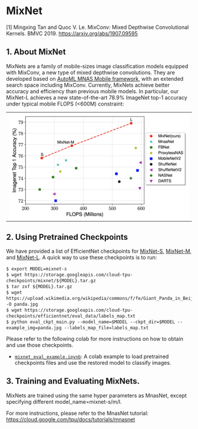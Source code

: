 # MixNet

[1] Mingxing Tan and Quoc V. Le.  MixConv: Mixed Depthwise Convolutional Kernels.
   BMVC 2019. https://arxiv.org/abs/1907.09595

## 1. About MixNet

MixNets are a family of mobile-sizes image classification models equipped with MixConv, a new type of mixed depthwise convolutions. They are developed based on [AutoML MNAS Mobile framework](https://ai.googleblog.com/2018/08/mnasnet-towards-automating-design-of.html), with an extended search space including MixConv. Currently, MixNets achieve better accuracy and efficiency than previous mobile models. In particular, our MixNet-L achieves a new state-of-the-art 78.9% ImageNet top-1 accuracy under typical mobile FLOPS (<600M) constraint:

<table border="0", width="75%", align="center">
<tr>
    <td>
    <img src="./g3doc/mixnet-flops.png" width="100%" />
    </td>
</tr>
</table>



## 2. Using Pretrained Checkpoints

We have provided a list of EfficientNet checkpoints for [MixNet-S](https://storage.googleapis.com/cloud-tpu-checkpoints/mixnet/mixnet-s.tar.gz), [MixNet-M](https://storage.googleapis.com/cloud-tpu-checkpoints/mixnet/mixnet-m.tar.gz), and [MixNet-L](https://storage.googleapis.com/cloud-tpu-checkpoints/mixnet/mixnet-l.tar.gz). A quick way to use these checkpoints is to run:

    $ export MODEL=mixnet-s
    $ wget https://storage.googleapis.com/cloud-tpu-checkpoints/mixnet/${MODEL}.tar.gz
    $ tar zxf ${MODEL}.tar.gz
    $ wget https://upload.wikimedia.org/wikipedia/commons/f/fe/Giant_Panda_in_Beijing_Zoo_1.JPG -O panda.jpg
    $ wget https://storage.googleapis.com/cloud-tpu-checkpoints/efficientnet/eval_data/labels_map.txt
    $ python eval_ckpt_main.py --model_name=$MODEL --ckpt_dir=$MODEL --example_img=panda.jpg --labels_map_file=labels_map.txt

Please refer to the following colab for more instructions on how to obtain and use those checkpoints.

  * [`mixnet_eval_example.ipynb`](mixnet_eval_example.ipynb): A colab example to load
 pretrained checkpoints files and use the restored model to classify images.


## 3. Training and Evaluating MixNets.

MixNets are trained using the same hyper parameters as MnasNet, except specifying different model_name=mixnet-s/m/l.

For more instructions, please refer to the MnasNet tutorial: https://cloud.google.com/tpu/docs/tutorials/mnasnet
